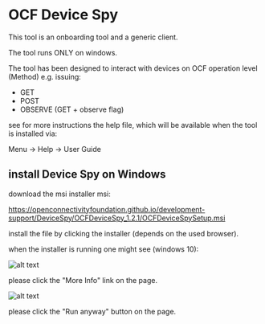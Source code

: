 # OCF Device Spy

This tool is an onboarding tool and a generic client.

The tool runs ONLY on windows.

The tool has been designed to interact with devices on OCF operation level (Method) e.g. issuing:
- GET
- POST
- OBSERVE (GET + observe flag)


see for more instructions the help file, which will be available when the tool is installed via:

Menu -&gt; Help -&gt; User Guide

## install Device Spy on Windows

download the msi installer msi:

https://openconnectivityfoundation.github.io/development-support/DeviceSpy/OCFDeviceSpy_1.2.1/OCFDeviceSpySetup.msi


install the file by clicking the installer (depends on the used browser).

when the installer is running one might see (windows 10):

![alt text](https://openconnectivityfoundation.github.io/development-support/DeviceSpy/dont-run.png "More Info")

please click the "More Info" link on the page.


![alt text](https://openconnectivityfoundation.github.io/development-support/DeviceSpy/dont-run.png "Run anyway")


please click the "Run anyway" button on the page.